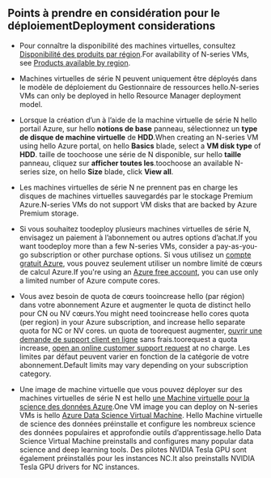 ## <a name="deployment-considerations"></a><span data-ttu-id="69dc6-101">Points à prendre en considération pour le déploiement</span><span class="sxs-lookup"><span data-stu-id="69dc6-101">Deployment considerations</span></span>

* <span data-ttu-id="69dc6-102">Pour connaître la disponibilité des machines virtuelles, consultez [Disponibilité des produits par région](https://azure.microsoft.com/en-us/regions/services/).</span><span class="sxs-lookup"><span data-stu-id="69dc6-102">For availability of N-series VMs, see [Products available by region](https://azure.microsoft.com/en-us/regions/services/).</span></span>

* <span data-ttu-id="69dc6-103">Machines virtuelles de série N peuvent uniquement être déployés dans le modèle de déploiement du Gestionnaire de ressources hello.</span><span class="sxs-lookup"><span data-stu-id="69dc6-103">N-series VMs can only be deployed in hello Resource Manager deployment model.</span></span>

* <span data-ttu-id="69dc6-104">Lorsque la création d’un à l’aide de la machine virtuelle de série N hello portail Azure, sur hello **notions de base** panneau, sélectionnez un **type de disque de machine virtuelle** de **HDD**.</span><span class="sxs-lookup"><span data-stu-id="69dc6-104">When creating an N-series VM using hello Azure portal, on hello **Basics** blade, select a **VM disk type** of **HDD**.</span></span> <span data-ttu-id="69dc6-105">taille de toochoose une série de N disponible, sur hello **taille** panneau, cliquez sur **afficher toutes les**.</span><span class="sxs-lookup"><span data-stu-id="69dc6-105">toochoose an available N-series size, on hello **Size** blade, click **View all**.</span></span>

* <span data-ttu-id="69dc6-106">Les machines virtuelles de série N ne prennent pas en charge les disques de machines virtuelles sauvegardés par le stockage Premium Azure.</span><span class="sxs-lookup"><span data-stu-id="69dc6-106">N-series VMs do not support VM disks that are backed by Azure Premium storage.</span></span>

* <span data-ttu-id="69dc6-107">Si vous souhaitez toodeploy plusieurs machines virtuelles de série N, envisagez un paiement à l’abonnement ou autres options d’achat.</span><span class="sxs-lookup"><span data-stu-id="69dc6-107">If you want toodeploy more than a few N-series VMs, consider a pay-as-you-go subscription or other purchase options.</span></span> <span data-ttu-id="69dc6-108">Si vous utilisez un [compte gratuit Azure](https://azure.microsoft.com/free/), vous pouvez seulement utiliser un nombre limité de cœurs de calcul Azure.</span><span class="sxs-lookup"><span data-stu-id="69dc6-108">If you're using an [Azure free account](https://azure.microsoft.com/free/), you can use only a limited number of Azure compute cores.</span></span>

* <span data-ttu-id="69dc6-109">Vous avez besoin de quota de cœurs tooincrease hello (par région) dans votre abonnement Azure et augmenter le quota de distinct hello pour CN ou NV cœurs.</span><span class="sxs-lookup"><span data-stu-id="69dc6-109">You might need tooincrease hello cores quota (per region) in your Azure subscription, and increase hello separate quota for NC or NV cores.</span></span> <span data-ttu-id="69dc6-110">un quota de toorequest augmenter, [ouvrir une demande de support client en ligne](../articles/azure-supportability/how-to-create-azure-support-request.md) sans frais.</span><span class="sxs-lookup"><span data-stu-id="69dc6-110">toorequest a quota increase, [open an online customer support request](../articles/azure-supportability/how-to-create-azure-support-request.md) at no charge.</span></span> <span data-ttu-id="69dc6-111">Les limites par défaut peuvent varier en fonction de la catégorie de votre abonnement.</span><span class="sxs-lookup"><span data-stu-id="69dc6-111">Default limits may vary depending on your subscription category.</span></span>

* <span data-ttu-id="69dc6-112">Une image de machine virtuelle que vous pouvez déployer sur des machines virtuelles de série N est hello [une Machine virtuelle pour la science des données Azure](../articles/machine-learning/machine-learning-data-science-virtual-machine-overview.md).</span><span class="sxs-lookup"><span data-stu-id="69dc6-112">One VM image you can deploy on N-series VMs is hello [Azure Data Science Virtual Machine](../articles/machine-learning/machine-learning-data-science-virtual-machine-overview.md).</span></span> <span data-ttu-id="69dc6-113">Hello Machine virtuelle de science des données préinstalle et configure les nombreux science des données populaires et approfondie outils d’apprentissage.</span><span class="sxs-lookup"><span data-stu-id="69dc6-113">hello Data Science Virtual Machine preinstalls and configures many popular data science and deep learning tools.</span></span> <span data-ttu-id="69dc6-114">Des pilotes NVIDIA Tesla GPU sont également préinstallés pour les instances NC.</span><span class="sxs-lookup"><span data-stu-id="69dc6-114">It also preinstalls NVIDIA Tesla GPU drivers for NC instances.</span></span>





